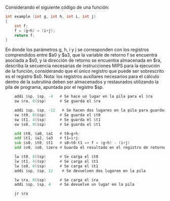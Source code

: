 Considerando el siguiente código de una función:

```c
int example (int g, int h, int i, int j)
{
    int f;
    f = (g+h) – (i+j);
    return f;
}
```  

En donde los parámetros g, h, i y j se corresponden con los registros comprendidos entre $a0 y $a3, que la variable de retorno f se encuentra asociada a $s0, y la dirección de retorno se encuentra almacenada en $ra, describa la secuencia necesarias de instrucciones MIPS para la ejecución de la función, considerando que el único registro que puede ser sobrescrito es el registro $s0. Nota: los registros auxiliares necesarios para el cálculo dentro de la subrutina deben ser almacenados y restaurados utilizando la pila de programa, apuntada por el registro $sp.

```asm
    addi $sp, $sp, -4   # Se hace un lugar en la pila para el $ra
    sw $ra, 0($sp)      # Se guarda el $ra

    addi $sp, $sp, -12   # Se hacen dos lugares en la pila para guardar los temporales
    sw $t0, 8($sp)      # Se guarda el $t0
    sw $t1, 4($sp)      # Se guarda el $t1
    sw $s0, 0($sp)      # Se guarda el $t1

    add $t0, $a0, $a1   # t0=g+h;
    add $t1, $a2, $a3   # t1=i+j;
    sub $s0, $t0, $t1   # s0=t0-t1 => f = (g+h) - (i+j) 
    add $v0, $s0, $zero # Guarda el resultado en el registro de retorno

    lw $t0, 8($sp)      # Se carga el $t0
    lw $t1, 4($sp)      # Se carga el $t1
    lw $s0, 0($sp)      # Se carga el $t1
    addi $sp, $sp, 12    # Se devuelven dos lugaren en la pila

    lw $ra, 0($sp)      # Se carga el $ra
    addi $sp, $sp, 4    # Se devuelve un lugar en la pila

    jr $ra
```
